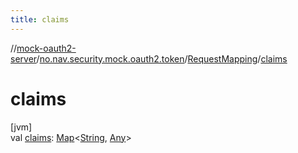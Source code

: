 ```yaml
---
title: claims
---
```

//[mock-oauth2-server](../../../index.html)/[no.nav.security.mock.oauth2.token](../index.html)/[RequestMapping](index.html)/[claims](claims.html)



# claims



[jvm]\
val [claims](claims.html): [Map](https://kotlinlang.org/api/latest/jvm/stdlib/kotlin.collections/-map/index.html)&lt;[String](https://kotlinlang.org/api/latest/jvm/stdlib/kotlin/-string/index.html), [Any](https://kotlinlang.org/api/latest/jvm/stdlib/kotlin/-any/index.html)&gt;




